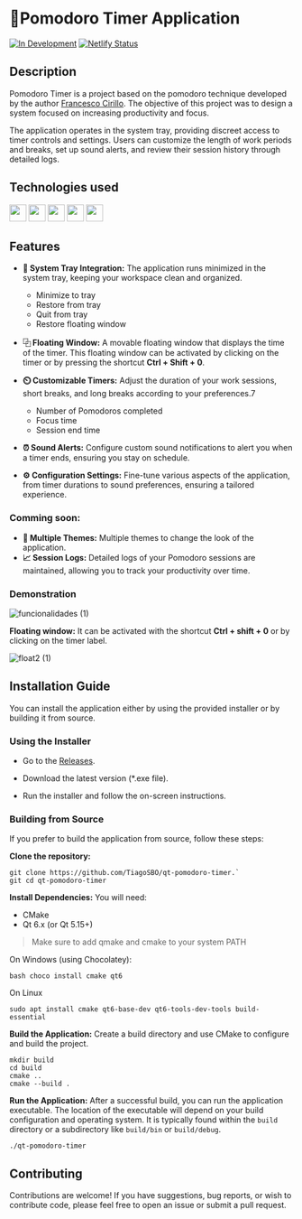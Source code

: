 # 🍎Pomodoro Timer Application

[![In Development](https://img.shields.io/badge/Status-In%20Development-yellow)](https://shields.io/)
[![Netlify Status](https://api.netlify.com/api/v1/badges/e902789a-3c9d-4070-89fb-fd2738033a52/deploy-status?branch=main)](https://app.netlify.com/projects/pomodoro-timer-files/deploys)


## Description

Pomodoro Timer is a project based on the pomodoro technique developed by the author [Francesco Cirillo](https://www-pomodorotechnique-com.translate.goog/the-pomodoro-technique-book/?_x_tr_sl=en&_x_tr_tl=pt&_x_tr_hl=pt&_x_tr_pto=tc). The objective of this project was to design a system focused on increasing productivity and focus.

The application operates in the system tray, providing discreet access to timer controls and settings. Users can customize the length of work periods and breaks, set up sound alerts, and review their session history through detailed logs.

## Technologies used

<img src="https://cdn.jsdelivr.net/gh/devicons/devicon@latest/icons/cplusplus/cplusplus-original.svg" width="30" height="30"/> <img src="https://cdn.jsdelivr.net/gh/devicons/devicon@latest/icons/python/python-original.svg" width="30" height="30" /> <img src="https://cdn.jsdelivr.net/gh/devicons/devicon@latest/icons/qt/qt-original.svg" width="30" height="30"/> <img src="https://cdn.jsdelivr.net/gh/devicons/devicon@latest/icons/cmake/cmake-original.svg" width="30" height="30" /> <img src="https://cdn.jsdelivr.net/gh/devicons/devicon@latest/icons/netlify/netlify-original.svg" width="30" height="30" />
          
## Features

-   **🔗 System Tray Integration:** The application runs minimized in the system tray, keeping your workspace clean and organized.
       - Minimize to tray
       - Restore from tray
       - Quit from tray
       - Restore floating window
 
-   **⿻ Floating Window:** A movable floating window that displays the time of the timer. This floating window can be activated by clicking on the timer or by pressing the shortcut **Ctrl + Shift + 0**.

-   **⏲️ Customizable Timers:** Adjust the duration of your work sessions, short breaks, and long breaks according to your preferences.7
       - Number of Pomodoros completed
       - Focus time
       - Session end time
  
-   **⏰ Sound Alerts:** Configure custom sound notifications to alert you when a timer ends, ensuring you stay on schedule.
  
-   **⚙️ Configuration Settings:** Fine-tune various aspects of the application, from timer durations to sound preferences, ensuring a tailored experience.
### Comming soon:
 -   **🎨 Multiple Themes:** Multiple themes to change the look of the application.
 -   **📈 Session Logs:** Detailed logs of your Pomodoro sessions are maintained, allowing you to track your productivity over time.

### Demonstration
![funcionalidades (1)](https://github.com/user-attachments/assets/86bc6873-f589-42eb-8605-68def035ff2b)

**Floating window:**  It can be activated with the shortcut **Ctrl + shift + 0** or by clicking on the timer label.

![float2 (1)](https://github.com/user-attachments/assets/7dccbef9-e0c1-428b-8a94-9607cb49ee7d)

## Installation Guide
You can install the application either by using the provided installer or by building it from source.

### Using the Installer
- Go to the [Releases](https://github.com/TiagoSBO/qt-pomodoro-timer/releases).

- Download the latest version (*.exe file).

- Run the installer and follow the on-screen instructions.

### Building from Source
If you prefer to build the application from source, follow these steps:

**Clone the repository:**
```
git clone https://github.com/TiagoSBO/qt-pomodoro-timer.`
git cd qt-pomodoro-timer
```
**Install Dependencies:**
You will need:
- CMake
- Qt 6.x (or Qt 5.15+)

> Make sure to add qmake and cmake to your system PATH

On Windows (using Chocolatey):
```
bash choco install cmake qt6
```
On Linux
```
sudo apt install cmake qt6-base-dev qt6-tools-dev-tools build-essential
```
**Build the Application:**
Create a build directory and use CMake to configure and build the project.
```
mkdir build
cd build
cmake ..
cmake --build .
```
**Run the Application:**
After a successful build, you can run the application executable. The location of the executable will depend on your build configuration and operating system. It is typically found within the `build` directory or a subdirectory like `build/bin` or `build/debug`.
```
./qt-pomodoro-timer
```

## Contributing

Contributions are welcome! If you have suggestions, bug reports, or wish to contribute code, please feel free to open an issue or submit a pull request.
